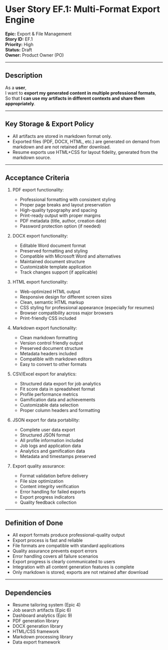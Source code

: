 # User Story EF.1: Multi-Format Export Engine

**Epic:** Export & File Management  
**Story ID:** EF.1  
**Priority:** High  
**Status:** Draft  
**Owner:** Product Owner (PO)

---

## Description

As a **user**,  
I want to **export my generated content in multiple professional formats**,  
So that **I can use my artifacts in different contexts and share them appropriately**.

---

## Key Storage & Export Policy

- All artifacts are stored in markdown format only.
- Exported files (PDF, DOCX, HTML, etc.) are generated on demand from markdown and are not retained after download.
- Resume exports use HTML+CSS for layout fidelity, generated from the markdown source.

---

## Acceptance Criteria

1. PDF export functionality:
   - Professional formatting with consistent styling
   - Proper page breaks and layout preservation
   - High-quality typography and spacing
   - Print-ready output with proper margins
   - PDF metadata (title, author, creation date)
   - Password protection option (if needed)

2. DOCX export functionality:
   - Editable Word document format
   - Preserved formatting and styling
   - Compatible with Microsoft Word and alternatives
   - Maintained document structure
   - Customizable template application
   - Track changes support (if applicable)

3. HTML export functionality:
   - Web-optimized HTML output
   - Responsive design for different screen sizes
   - Clean, semantic HTML markup
   - CSS styling for professional appearance (especially for resumes)
   - Browser compatibility across major browsers
   - Print-friendly CSS included

4. Markdown export functionality:
   - Clean markdown formatting
   - Version control friendly output
   - Preserved document structure
   - Metadata headers included
   - Compatible with markdown editors
   - Easy to convert to other formats

5. CSV/Excel export for analytics:
   - Structured data export for job analytics
   - Fit score data in spreadsheet format
   - Profile performance metrics
   - Gamification data and achievements
   - Customizable data selection
   - Proper column headers and formatting

6. JSON export for data portability:
   - Complete user data export
   - Structured JSON format
   - All profile information included
   - Job logs and application data
   - Analytics and gamification data
   - Metadata and timestamps preserved

7. Export quality assurance:
   - Format validation before delivery
   - File size optimization
   - Content integrity verification
   - Error handling for failed exports
   - Export progress indicators
   - Quality feedback collection

---

## Definition of Done

- All export formats produce professional-quality output
- Export process is fast and reliable
- File formats are compatible with standard applications
- Quality assurance prevents export errors
- Error handling covers all failure scenarios
- Export progress is clearly communicated to users
- Integration with all content generation features is complete
- Only markdown is stored; exports are not retained after download

---

## Dependencies

- Resume tailoring system (Epic 4)
- Job search artifacts (Epic 6)
- Dashboard analytics (Epic 9)
- PDF generation library
- DOCX generation library
- HTML/CSS framework
- Markdown processing library
- Data export framework 